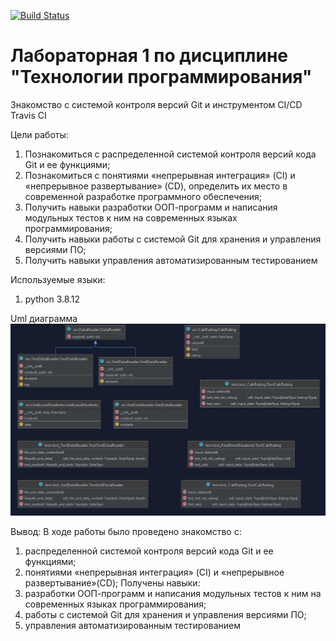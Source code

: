 [![Build Status](https://app.travis-ci.com/brelok-the-pok/PTLab1.svg?branch=main)](https://app.travis-ci.com/brelok-the-pok/PTLab1)
# Лабораторная 1 по дисциплине "Технологии программирования"

Знакомство с системой контроля версий Git и инструментом CI/CD Travis CI

Цели работы:
1. Познакомиться c распределенной системой контроля версий кода Git и ее функциями;
2. Познакомиться с понятиями «непрерывная интеграция» (CI) и «непрерывное развертывание»
(CD), определить их место в современной разработке программного обеспечения;
3. Получить навыки разработки ООП-программ и написания модульных тестов к ним на
современных языках программирования;
4. Получить навыки работы с системой Git для хранения и управления версиями ПО;
5. Получить навыки управления автоматизированным тестированием


Используемые языки:
1. python 3.8.12

Uml диаграмма
![img.png](img.png)


Вывод:
В ходе работы было проведено знакомство с: 
1. распределенной системой контроля версий кода Git и ее функциями;
2. понятиями «непрерывная интеграция» (CI) и «непрерывное развертывание»(CD);
Получены навыки:
1. разработки ООП-программ и написания модульных тестов к ним на
современных языках программирования;
2. работы с системой Git для хранения и управления версиями ПО;
3. управления автоматизированным тестированием
